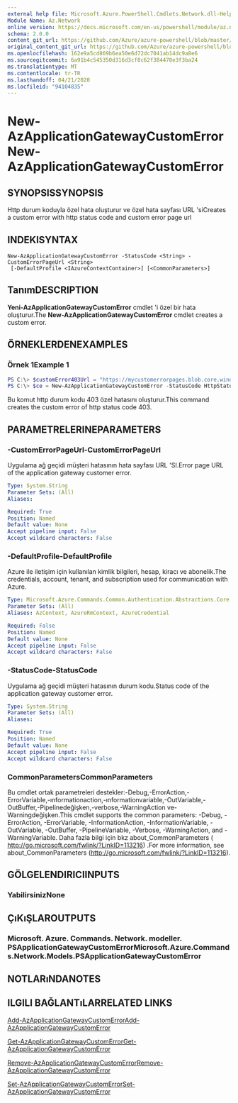 ```yaml
---
external help file: Microsoft.Azure.PowerShell.Cmdlets.Network.dll-Help.xml
Module Name: Az.Network
online version: https://docs.microsoft.com/en-us/powershell/module/az.network/new-azapplicationgatewaycustomerror
schema: 2.0.0
content_git_url: https://github.com/Azure/azure-powershell/blob/master/src/Network/Network/help/New-AzApplicationGatewayCustomError.md
original_content_git_url: https://github.com/Azure/azure-powershell/blob/master/src/Network/Network/help/New-AzApplicationGatewayCustomError.md
ms.openlocfilehash: 162e9a5cd869b6ea50e6d72dc7041ab14dc9a8e6
ms.sourcegitcommit: 6a91b4c545350d316d3cf8c62f384478e3f3ba24
ms.translationtype: MT
ms.contentlocale: tr-TR
ms.lasthandoff: 04/21/2020
ms.locfileid: "94104835"
---
```

# <span data-ttu-id="17872-101">New-AzApplicationGatewayCustomError</span><span class="sxs-lookup"><span data-stu-id="17872-101">New-AzApplicationGatewayCustomError</span></span>

## <span data-ttu-id="17872-102">SYNOPSIS</span><span class="sxs-lookup"><span data-stu-id="17872-102">SYNOPSIS</span></span>
<span data-ttu-id="17872-103">Http durum koduyla özel hata oluşturur ve özel hata sayfası URL 'si</span><span class="sxs-lookup"><span data-stu-id="17872-103">Creates a custom error with http status code and custom error page url</span></span> 

## <span data-ttu-id="17872-104">INDEKI</span><span class="sxs-lookup"><span data-stu-id="17872-104">SYNTAX</span></span>

```
New-AzApplicationGatewayCustomError -StatusCode <String> -CustomErrorPageUrl <String>
 [-DefaultProfile <IAzureContextContainer>] [<CommonParameters>]
```

## <span data-ttu-id="17872-105">Tanım</span><span class="sxs-lookup"><span data-stu-id="17872-105">DESCRIPTION</span></span>
<span data-ttu-id="17872-106">**Yeni-AzApplicationGatewayCustomError** cmdlet 'i özel bir hata oluşturur.</span><span class="sxs-lookup"><span data-stu-id="17872-106">The **New-AzApplicationGatewayCustomError** cmdlet creates a custom error.</span></span>

## <span data-ttu-id="17872-107">ÖRNEKLERDEN</span><span class="sxs-lookup"><span data-stu-id="17872-107">EXAMPLES</span></span>

### <span data-ttu-id="17872-108">Örnek 1</span><span class="sxs-lookup"><span data-stu-id="17872-108">Example 1</span></span>
```powershell
PS C:\> $customError403Url = "https://mycustomerrorpages.blob.core.windows.net/errorpages/403-another.htm"
PS C:\> $ce = New-AzApplicationGatewayCustomError -StatusCode HttpStatus403 -CustomErrorPageUrl $customError403Url
```

<span data-ttu-id="17872-109">Bu komut http durum kodu 403 özel hatasını oluşturur.</span><span class="sxs-lookup"><span data-stu-id="17872-109">This command creates the custom error of http status code 403.</span></span>

## <span data-ttu-id="17872-110">PARAMETRELERINE</span><span class="sxs-lookup"><span data-stu-id="17872-110">PARAMETERS</span></span>

### <span data-ttu-id="17872-111">-CustomErrorPageUrl</span><span class="sxs-lookup"><span data-stu-id="17872-111">-CustomErrorPageUrl</span></span>
<span data-ttu-id="17872-112">Uygulama ağ geçidi müşteri hatasının hata sayfası URL 'SI.</span><span class="sxs-lookup"><span data-stu-id="17872-112">Error page URL of the application gateway customer error.</span></span>

```yaml
Type: System.String
Parameter Sets: (All)
Aliases:

Required: True
Position: Named
Default value: None
Accept pipeline input: False
Accept wildcard characters: False
```

### <span data-ttu-id="17872-113">-DefaultProfile</span><span class="sxs-lookup"><span data-stu-id="17872-113">-DefaultProfile</span></span>
<span data-ttu-id="17872-114">Azure ile iletişim için kullanılan kimlik bilgileri, hesap, kiracı ve abonelik.</span><span class="sxs-lookup"><span data-stu-id="17872-114">The credentials, account, tenant, and subscription used for communication with Azure.</span></span>

```yaml
Type: Microsoft.Azure.Commands.Common.Authentication.Abstractions.Core.IAzureContextContainer
Parameter Sets: (All)
Aliases: AzContext, AzureRmContext, AzureCredential

Required: False
Position: Named
Default value: None
Accept pipeline input: False
Accept wildcard characters: False
```

### <span data-ttu-id="17872-115">-StatusCode</span><span class="sxs-lookup"><span data-stu-id="17872-115">-StatusCode</span></span>
<span data-ttu-id="17872-116">Uygulama ağ geçidi müşteri hatasının durum kodu.</span><span class="sxs-lookup"><span data-stu-id="17872-116">Status code of the application gateway customer error.</span></span>

```yaml
Type: System.String
Parameter Sets: (All)
Aliases:

Required: True
Position: Named
Default value: None
Accept pipeline input: False
Accept wildcard characters: False
```

### <span data-ttu-id="17872-117">CommonParameters</span><span class="sxs-lookup"><span data-stu-id="17872-117">CommonParameters</span></span>
<span data-ttu-id="17872-118">Bu cmdlet ortak parametreleri destekler:-Debug,-ErrorAction,-ErrorVariable,-ınformationaction,-ınformationvariable,-OutVariable,-OutBuffer,-Pipelinedeğişken,-verbose,-WarningAction ve-Warningdeğişken.</span><span class="sxs-lookup"><span data-stu-id="17872-118">This cmdlet supports the common parameters: -Debug, -ErrorAction, -ErrorVariable, -InformationAction, -InformationVariable, -OutVariable, -OutBuffer, -PipelineVariable, -Verbose, -WarningAction, and -WarningVariable.</span></span> <span data-ttu-id="17872-119">Daha fazla bilgi için bkz about_CommonParameters ( http://go.microsoft.com/fwlink/?LinkID=113216) .</span><span class="sxs-lookup"><span data-stu-id="17872-119">For more information, see about_CommonParameters (http://go.microsoft.com/fwlink/?LinkID=113216).</span></span>

## <span data-ttu-id="17872-120">GÖLGELENDIRICI</span><span class="sxs-lookup"><span data-stu-id="17872-120">INPUTS</span></span>

### <span data-ttu-id="17872-121">Yabilirsiniz</span><span class="sxs-lookup"><span data-stu-id="17872-121">None</span></span>

## <span data-ttu-id="17872-122">ÇıKıŞLAR</span><span class="sxs-lookup"><span data-stu-id="17872-122">OUTPUTS</span></span>

### <span data-ttu-id="17872-123">Microsoft. Azure. Commands. Network. modeller. PSApplicationGatewayCustomError</span><span class="sxs-lookup"><span data-stu-id="17872-123">Microsoft.Azure.Commands.Network.Models.PSApplicationGatewayCustomError</span></span>

## <span data-ttu-id="17872-124">NOTLARıNDA</span><span class="sxs-lookup"><span data-stu-id="17872-124">NOTES</span></span>

## <span data-ttu-id="17872-125">ILGILI BAĞLANTıLAR</span><span class="sxs-lookup"><span data-stu-id="17872-125">RELATED LINKS</span></span>

[<span data-ttu-id="17872-126">Add-AzApplicationGatewayCustomError</span><span class="sxs-lookup"><span data-stu-id="17872-126">Add-AzApplicationGatewayCustomError</span></span>](./Add-AzApplicationGatewayCustomError.md)

[<span data-ttu-id="17872-127">Get-AzApplicationGatewayCustomError</span><span class="sxs-lookup"><span data-stu-id="17872-127">Get-AzApplicationGatewayCustomError</span></span>](./Get-AzApplicationGatewayCustomError.md)

[<span data-ttu-id="17872-128">Remove-AzApplicationGatewayCustomError</span><span class="sxs-lookup"><span data-stu-id="17872-128">Remove-AzApplicationGatewayCustomError</span></span>](./Remove-AzApplicationGatewayCustomError.md)

[<span data-ttu-id="17872-129">Set-AzApplicationGatewayCustomError</span><span class="sxs-lookup"><span data-stu-id="17872-129">Set-AzApplicationGatewayCustomError</span></span>](./Set-AzApplicationGatewayCustomError.md)
